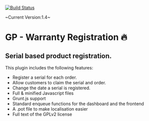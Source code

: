 [![Build Status](https://www.travis-ci.org/wpugph/WordPress-Plugin-Template.svg?branch=master)](https://www.travis-ci.org/wpugph/WordPress-Plugin-Template)

~Current Version:1.4~

GP - Warranty Registration 🔥‍
=========================

## Serial based product registration.

This plugin includes the following features:

+ Register a serial for each order.
+ Allow customers to claim the serial and order.
+ Change the date a serial is registered.
+ Full & minified Javascript files
+ Grunt.js support
+ Standard enqueue functions for the dashboard and the frontend
+ A .pot file to make localisation easier
+ Full text of the GPLv2 license
